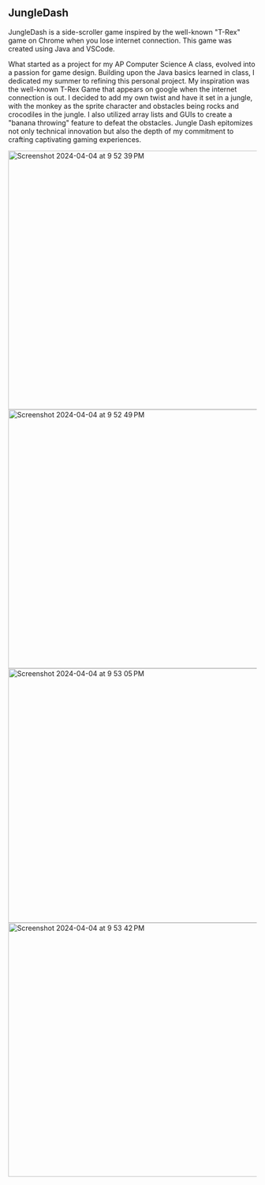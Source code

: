 ## JungleDash

JungleDash is a side-scroller game inspired by the well-known "T-Rex" game on Chrome when you lose internet connection. This game was created using Java and VSCode. 

What started as a project for my AP Computer Science A class, evolved into a passion for game design. Building upon the Java basics learned in class, I dedicated my summer to refining this personal project. My inspiration was the well-known T-Rex Game that appears on google when the internet connection is out. I decided to add my own twist and have it set in a jungle, with the monkey as the sprite character and obstacles being rocks and crocodiles in the jungle. I also utilized array lists and GUIs to create a "banana throwing" feature to defeat the obstacles. Jungle Dash epitomizes not only technical innovation but also the depth of my commitment to crafting captivating gaming experiences.

<img width="525" alt="Screenshot 2024-04-04 at 9 52 39 PM" src="https://github.com/sgopal08/JungleDash/assets/143037664/9c4e7979-48cf-4ca8-8012-9946f8d56e7d">
<img width="525" alt="Screenshot 2024-04-04 at 9 52 49 PM" src="https://github.com/sgopal08/JungleDash/assets/143037664/489d5609-2db3-4f4f-967e-d22ee242a99b">
<img width="516" alt="Screenshot 2024-04-04 at 9 53 05 PM" src="https://github.com/sgopal08/JungleDash/assets/143037664/6b2d99ad-b072-4c16-a22b-30363ddff5ba">
<img width="515" alt="Screenshot 2024-04-04 at 9 53 42 PM" src="https://github.com/sgopal08/JungleDash/assets/143037664/d2759f68-cd95-402a-85cb-3b32d335d3f0">
